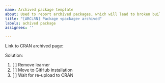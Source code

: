 ```yaml
---
name: Archived package template
about: Used to report archived packages, which will lead to broken builds.
title: "[ARCLRN] Package <package> archived"
labels: achived package
assignees: ''

---
```


Link to CRAN archived page:


Solution:

1. [ ] Remove learner
2. [ ] Move to GitHub installation
3. [ ] Wait for re-upload to CRAN
